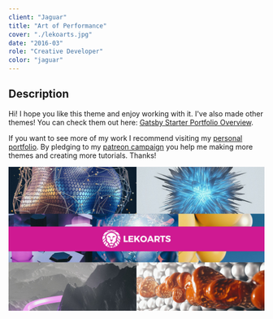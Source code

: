 ```yaml
---
client: "Jaguar"
title: "Art of Performance"
cover: "./lekoarts.jpg"
date: "2016-03"
role: "Creative Developer"
color: "jaguar"
---
```

## Description

Hi!
I hope you like this theme and enjoy working with it. I've also made other themes! You can check them out here: [Gatsby Starter Portfolio Overview](https://gatsby-starter-portfolio.netlify.com/).

If you want to see more of my work I recommend visiting my [personal portfolio](https://www.lekoarts.de). By pledging to my [patreon campaign](https://www.patreon.com/lekoarts) you help me making more themes and creating more tutorials. Thanks!

![](./lekoarts.jpg)